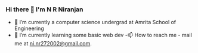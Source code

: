 ### Hi there 👋 I'm N R Niranjan

- 🔭 I’m currently a computer science undergrad at Amrita School of Engineering
- 🌱 I’m currently learning some basic web dev
-📫 How to reach me - mail me at ni.nr272002@gmail.com.

